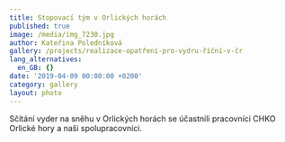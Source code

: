 ```yaml
---
title: Stopovací tým v Orlických horách
published: true
image: /media/img_7230.jpg
author: Kateřina Poledníková
gallery: /projects/realizace-opatření-pro-vydru-říční-v-čr
lang_alternatives:
  en_GB: {}
date: '2019-04-09 00:00:00 +0200'
category: gallery
layout: photo
---
```

Sčítání vyder na sněhu v Orlických horách se účastnili pracovníci CHKO Orlické hory a naši spolupracovníci.
